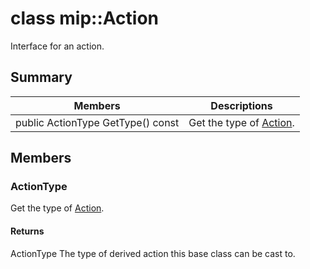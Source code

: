 # class mip::Action 
Interface for an action.
  
## Summary
 Members                        | Descriptions                                
--------------------------------|---------------------------------------------
public ActionType GetType() const  |  Get the type of [Action](#classmip_1_1_action).
  
## Members
  
### ActionType
Get the type of [Action](#classmip_1_1_action).
  
#### Returns
ActionType The type of derived action this base class can be cast to.